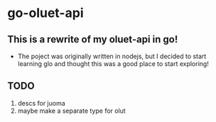 # go-oluet-api

## This is a rewrite of my oluet-api in go!

- The poject was originally written in nodejs, but I decided to start learning glo and thought this was a good place to start exploring!

## TODO
1. descs for juoma
2. maybe make a separate type for olut